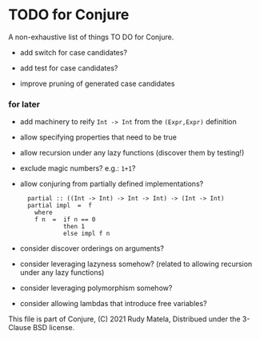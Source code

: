 TODO for Conjure
================

A non-exhaustive list of things TO DO for Conjure.

* add switch for case candidates?

* add test for case candidates?

* improve pruning of generated case candidates


### for later

* add machinery to reify `Int -> Int` from the `(Expr,Expr)` definition

* allow specifying properties that need to be true

* allow recursion under any lazy functions (discover them by testing!)

* exclude magic numbers?  e.g.: `1+1`?

* allow conjuring from partially defined implementations?

        partial :: ((Int -> Int) -> Int -> Int) -> (Int -> Int)
        partial impl  =  f
          where
          f n  =  if n == 0
                  then 1
                  else impl f n

* consider discover orderings on arguments?

* consider leveraging lazyness somehow?
  (related to allowing recursion under any lazy functions)

* consider leveraging polymorphism somehow?

* consider allowing lambdas that introduce free variables?


This file is part of Conjure,
(C) 2021 Rudy Matela,
Distribued under the 3-Clause BSD license.
